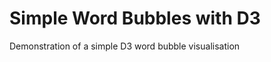 Simple Word Bubbles with D3
===========================

Demonstration of a simple D3 word bubble visualisation
